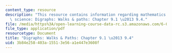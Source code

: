 ```yaml
---
content_type: resource
description: "This resource contains information regarding mathematics for computer\
  \ science: Digraphs: Walks & paths: Chapter 9.1 \u2013 9.4."
file: /media/https%3A/open-learning-course-data-rc.s3.amazonaws.com/6-042j-mathematics-for-computer-science-spring-2015/3b84e258403a15513e56a1e447e3608f_MIT6_042JS15_Session16.pdf
file_type: application/pdf
resourcetype: Document
title: "Digraphs: Walks & Paths: Chapter 9.1 \u2013 9.4"
uid: 3b84e258-403a-1551-3e56-a1e447e3608f
---
```

